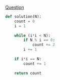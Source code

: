 [Question](https://app.codility.com/programmers/lessons/10-prime_and_composite_numbers/count_factors/)

```python
def solution(N):
    count = 0
    i = 1
    
    while (i*i < N):
        if N % i == 0:
            count += 2
        i += 1
        
    if i*i == N:
        count += 1
        
    return count
```